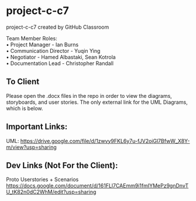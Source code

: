 # project-c-c7
project-c-c7 created by GitHub Classroom


Team Member Roles:  
• Project Manager - Ian Burns  
• Communication Director - Yuqin Ying  
• Negotiator - Hamed Albastaki, Sean Kotrola  
• Documentation Lead - Christopher Randall  

## To Client
Please open the .docx files in the repo in order to view the diagrams, storyboards, and user stories. The only external link for the UML Diagrams, which is below.

## Important Links:
UML: https://drive.google.com/file/d/1zwvy9FKL6y7u-fJV2oiGl7BfwW_X8Y-m/view?usp=sharing


## Dev Links (Not For the Client):
Proto Userstories + Scenarios
https://docs.google.com/document/d/161FLl7CAEmm9i1fmIYMePz9gnDnvTU_tK82n0dC2WhM/edit?usp=sharing
